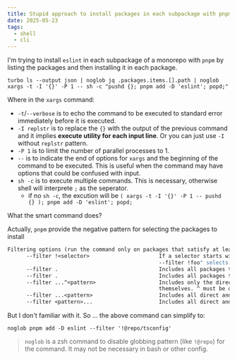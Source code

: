 ```yaml
---
title: Stupid approach to install packages in each subpackage with pnpm
date: 2025-05-23
tags:
  - shell
  - cli
---
```


I'm trying to install `eslint` in each subpackage of a monorepo with `pnpm` by listing the packages and then installing it in each package.

```shell
turbo ls --output json | noglob jq .packages.items.[].path | noglob xargs -t -I '{}' -P 1 -- sh -c "pushd {}; pnpm add -D 'eslint'; popd;"
```

Where in the `xargs` command:

- `-t`/`--verbose` is to echo the command to be executed to standard error immediately before it is executed.
- `-I replstr` is to replace the `{}` with the output of the previous command and it implies **execute utility for each input line**. Or you can just use `-I` without `replstr` pattern.
- `-P 1` is to limit the number of parallel processes to 1.
- `--` is to indicate the end of options for `xargs` and the beginning of the command to be executed. This is useful when the command may have options that could be confused with input.
- `sh -c` is to execute multiple commands. This is necessary, otherwise shell will interprete `;` as the seperator.
  - if no `sh -c`, the excution will be `( xargs -t -I '{}' -P 1 -- pushd {} ); pnpm add -D 'eslint'; popd;`

What the smart command does?

Actually, `pnpm` provide the negative pattern for selecting the packages to install

```roff
Filtering options (run the command only on packages that satisfy at least one of the selectors):
      --filter !<selector>                      If a selector starts with ! (or \! in zsh), it means the packages matching the selector must be excluded. E.g., "pnpm
                                                --filter !foo" selects all packages except "foo"
      --filter .                                Includes all packages that are under the current working directory
      --filter .                                Includes all packages that are under the current working directory
      --filter ...^<pattern>                    Includes only the direct and indirect dependents of the matched packages without including the matched packages
                                                themselves. ^ must be doubled at the Windows Command Prompt. E.g.: ...^foo (...^^foo in Command Prompt)
      --filter ...<pattern>                     Includes all direct and indirect dependents of the matched packages. E.g.: ...foo, "...@bar/*"
      --filter <pattern>...                     Includes all direct and indirect dependencies of the matched packages. E.g.: foo...
```

But I don't familiar with it. So ... the above command can simplify to:

```shell
noglob pnpm add -D eslint --filter '!@repo/tsconfig'
```

> `noglob` is a zsh command to disable globbing pattern (like `!@repo`) for the command. It may not be necessary in bash or other config.
